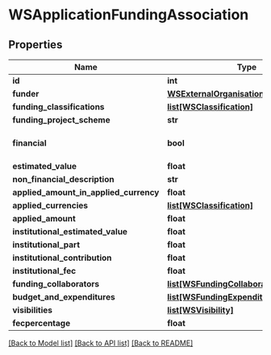 # WSApplicationFundingAssociation

## Properties
Name | Type | Description | Notes
------------ | ------------- | ------------- | -------------
**id** | **int** |  | [optional] 
**funder** | [**WSExternalOrganisationRef**](WSExternalOrganisationRef.md) |  | [optional] 
**funding_classifications** | [**list[WSClassification]**](WSClassification.md) |  | [optional] 
**funding_project_scheme** | **str** |  | [optional] 
**financial** | **bool** |  | [optional] [default to False]
**estimated_value** | **float** |  | [optional] 
**non_financial_description** | **str** |  | [optional] 
**applied_amount_in_applied_currency** | **float** |  | [optional] 
**applied_currencies** | [**list[WSClassification]**](WSClassification.md) |  | [optional] 
**applied_amount** | **float** |  | [optional] 
**institutional_estimated_value** | **float** |  | [optional] 
**institutional_part** | **float** |  | [optional] 
**institutional_contribution** | **float** |  | [optional] 
**institutional_fec** | **float** |  | [optional] 
**funding_collaborators** | [**list[WSFundingCollaboratorAssociation]**](WSFundingCollaboratorAssociation.md) |  | [optional] 
**budget_and_expenditures** | [**list[WSFundingExpenditureAssociation]**](WSFundingExpenditureAssociation.md) |  | [optional] 
**visibilities** | [**list[WSVisibility]**](WSVisibility.md) |  | [optional] 
**fecpercentage** | **float** |  | [optional] 

[[Back to Model list]](../README.md#documentation-for-models) [[Back to API list]](../README.md#documentation-for-api-endpoints) [[Back to README]](../README.md)


